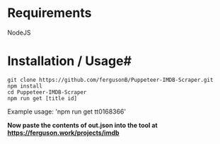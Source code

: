 # Requirements
NodeJS

# Installation / Usage#
    git clone https://github.com/fergusonB/Puppeteer-IMDB-Scraper.git
    npm install
    cd Puppeteer-IMDB-Scraper
    npm run get [title id]

Example usage: 'npm run get tt0168366'

**Now paste the contents of out.json into the tool at https://ferguson.work/projects/imdb**